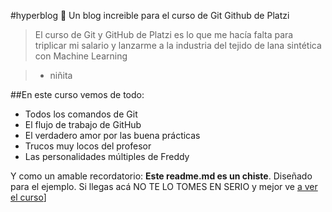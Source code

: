 #hyperblog 💚
Un blog increible para el curso de Git Github de Platzi

> El curso de Git y GitHub de Platzi es lo que me hacía falta para triplicar mi salario y lanzarme a la industria del tejido de lana sintética con Machine Learning

> - niñita

##En este curso vemos de todo:

* Todos los comandos de Git
* El flujo de trabajo de GitHub
* El verdadero amor por las buena prácticas
* Trucos muy locos del profesor
* Las personalidades múltiples de Freddy

Y como un amable recordatorio: **Este readme.md es un chiste**. Diseñado para el ejemplo. Si llegas acá NO TE LO TOMES EN SERIO y mejor ve [a ver el curso](http://https://www.google.com/search?q=caiste&sxsrf=ALeKk03vIuKMnompx0h2GAEiIzfIDy-iJQ:1609398151687&source=lnms&tbm=isch&sa=X&ved=2ahUKEwjgnIip0_ftAhVEILkGHd0kCmcQ_AUoAXoECBQQAw&biw=1536&bih=722#imgrc=QhcvPq7oLNPuEM "a ver el curso")]